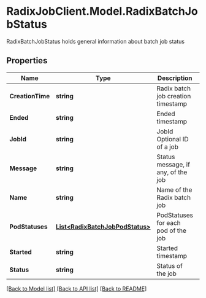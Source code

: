 # RadixJobClient.Model.RadixBatchJobStatus
RadixBatchJobStatus holds general information about batch job status

## Properties

Name | Type | Description | Notes
------------ | ------------- | ------------- | -------------
**CreationTime** | **string** | Radix batch job creation timestamp | 
**Ended** | **string** | Ended timestamp | [optional] 
**JobId** | **string** | JobId Optional ID of a job | [optional] 
**Message** | **string** | Status message, if any, of the job | [optional] 
**Name** | **string** | Name of the Radix batch job | 
**PodStatuses** | [**List&lt;RadixBatchJobPodStatus&gt;**](RadixBatchJobPodStatus.md) | PodStatuses for each pod of the job | [optional] 
**Started** | **string** | Started timestamp | [optional] 
**Status** | **string** | Status of the job | [optional] 

[[Back to Model list]](../README.md#documentation-for-models) [[Back to API list]](../README.md#documentation-for-api-endpoints) [[Back to README]](../README.md)

